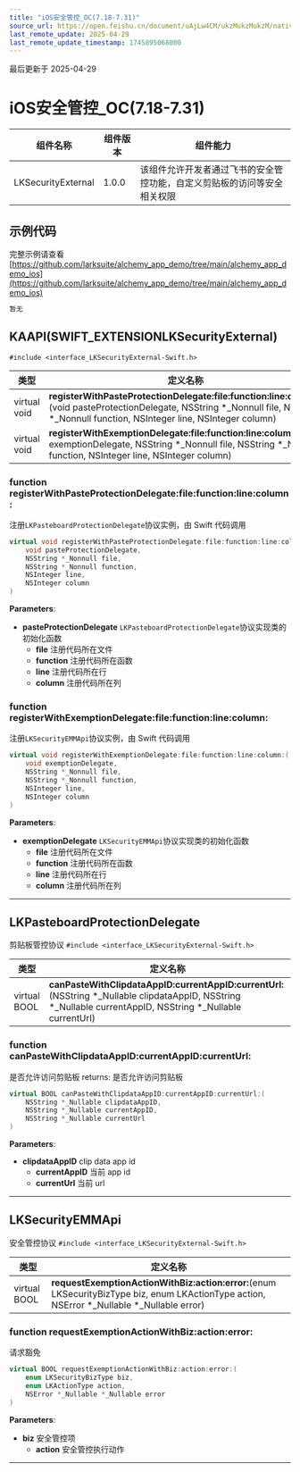 ```yaml
---
title: "iOS安全管控_OC(7.18-7.31)"
source_url: https://open.feishu.cn/document/uAjLw4CM/ukzMukzMukzM/native-integration/open-scene-introduction/protocol-components/securityexternal/ios-securityexternal_oc/ios-securityexternal_oc-718
last_remote_update: 2025-04-29
last_remote_update_timestamp: 1745895068000
---
```

最后更新于 2025-04-29

# iOS安全管控_OC(7.18-7.31)

|组件名称 | 组件版本 | 组件能力 |
| ---- | ------ | -------- |
| LKSecurityExternal | 1.0.0 | 该组件允许开发者通过飞书的安全管控功能，自定义剪贴板的访问等安全相关权限 |

## 示例代码

完整示例请查看 [https://github.com/larksuite/alchemy_app_demo/tree/main/alchemy_app_demo_ios](https://github.com/larksuite/alchemy_app_demo/tree/main/alchemy_app_demo_ios)

```objectivec
暂无
```

## KAAPI(SWIFT_EXTENSIONLKSecurityExternal)

`#include <interface_LKSecurityExternal-Swift.h>`

|        类型     | 定义名称           |
| -------------- | -------------- |
| virtual void | **registerWithPasteProtectionDelegate:file:function:line:column:**(void pasteProtectionDelegate, NSString *_Nonnull file, NSString *_Nonnull function, NSInteger line, NSInteger column) |
| virtual void | **registerWithExemptionDelegate:file:function:line:column:**(void exemptionDelegate, NSString *_Nonnull file, NSString *_Nonnull function, NSInteger line, NSInteger column) |

### **function registerWithPasteProtectionDelegate:file:function:line:column:**

注册`LKPasteboardProtectionDelegate`协议实例，由 Swift 代码调用 

```cpp
virtual void registerWithPasteProtectionDelegate:file:function:line:column:(
    void pasteProtectionDelegate,
    NSString *_Nonnull file,
    NSString *_Nonnull function,
    NSInteger line,
    NSInteger column
)
```

**Parameters**: 

* **pasteProtectionDelegate** `LKPasteboardProtectionDelegate`协议实现类的初始化函数
  * **file** 注册代码所在文件
  * **function** 注册代码所在函数
  * **line** 注册代码所在行
  * **column** 注册代码所在列 

### **function registerWithExemptionDelegate:file:function:line:column:**

注册`LKSecurityEMMApi`协议实例，由 Swift 代码调用 

```cpp
virtual void registerWithExemptionDelegate:file:function:line:column:(
    void exemptionDelegate,
    NSString *_Nonnull file,
    NSString *_Nonnull function,
    NSInteger line,
    NSInteger column
)
```

**Parameters**: 

* **exemptionDelegate** `LKSecurityEMMApi`协议实现类的初始化函数
  * **file** 注册代码所在文件
  * **function** 注册代码所在函数
  * **line** 注册代码所在行
  * **column** 注册代码所在列 

-------------------------------

## LKPasteboardProtectionDelegate

剪贴板管控协议 
`#include <interface_LKSecurityExternal-Swift.h>`

|        类型     | 定义名称           |
| -------------- | -------------- |
| virtual BOOL | **canPasteWithClipdataAppID:currentAppID:currentUrl:**(NSString *_Nullable clipdataAppID, NSString *_Nullable currentAppID, NSString *_Nullable currentUrl) |

### **function canPasteWithClipdataAppID:currentAppID:currentUrl:**

是否允许访问剪贴板 
returns: 是否允许访问剪贴板 

```cpp
virtual BOOL canPasteWithClipdataAppID:currentAppID:currentUrl:(
    NSString *_Nullable clipdataAppID,
    NSString *_Nullable currentAppID,
    NSString *_Nullable currentUrl
)
```

**Parameters**: 

* **clipdataAppID** clip data app id
  * **currentAppID** 当前 app id
  * **currentUrl** 当前 url

-------------------------------

## LKSecurityEMMApi

安全管控协议 
`#include <interface_LKSecurityExternal-Swift.h>`

|        类型     | 定义名称           |
| -------------- | -------------- |
| virtual BOOL | **requestExemptionActionWithBiz:action:error:**(enum LKSecurityBizType biz, enum LKActionType action, NSError *_Nullable *_Nullable error) |

### **function requestExemptionActionWithBiz:action:error:**

请求豁免 

```cpp
virtual BOOL requestExemptionActionWithBiz:action:error:(
    enum LKSecurityBizType biz,
    enum LKActionType action,
    NSError *_Nullable *_Nullable error
)
```

**Parameters**: 

* **biz** 安全管控项
  * **action** 安全管控执行动作 

-------------------------------
